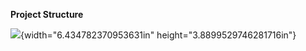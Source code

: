 **Project Structure**

![](=./media/image1.png){width="6.434782370953631in"
height="3.8899529746281716in"}
